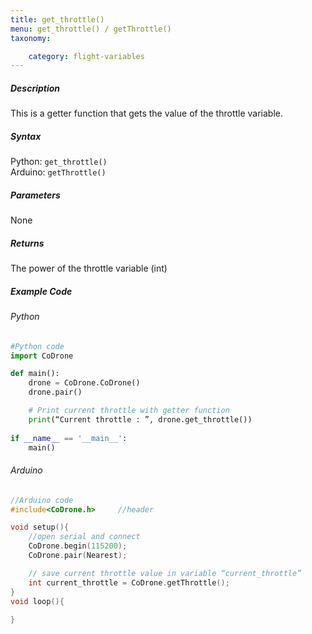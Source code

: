 ```yaml
---
title: get_throttle()
menu: get_throttle() / getThrottle()
taxonomy:

	category: flight-variables
---
```


##### Description

This is a getter function that gets the value of the throttle variable.

##### Syntax
Python: ```get_throttle()```<br />
Arduino: ```getThrottle()```

##### Parameters

None

##### Returns

The power of the throttle variable (int)

##### Example Code
###### Python
```python
#Python code
import CoDrone

def main():
	drone = CoDrone.CoDrone()
	drone.pair()

	# Print current throttle with getter function
	print(“Current throttle : ”, drone.get_throttle())
	
if __name__ == '__main__':
	main()

```
###### Arduino
```c
//Arduino code
#include<CoDrone.h>		//header

void setup(){
	//open serial and connect
	CoDrone.begin(115200);
	CoDrone.pair(Nearest);

	// save current throttle value in variable “current_throttle”
	int current_throttle = CoDrone.getThrottle(); 
}
void loop(){
	
}
```